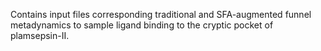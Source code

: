 Contains input files corresponding traditional and SFA-augmented funnel metadynamics to sample ligand binding to the cryptic pocket of plamsepsin-II.
